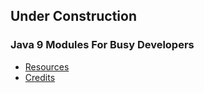 
## Under Construction

### Java 9 Modules For Busy Developers

* [Resources](Resources.md)
* [Credits](Credits.md)
